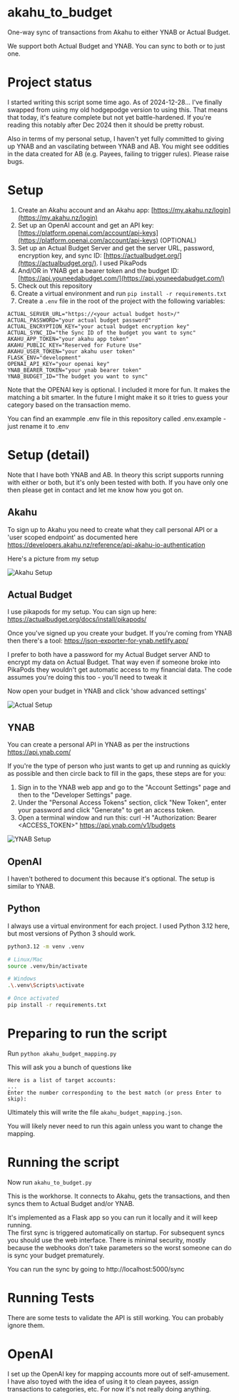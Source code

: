 # akahu_to_budget
One-way sync of transactions from Akahu to either YNAB or Actual Budget.

We support both Actual Budget and YNAB.  You can sync to both or to just one.

# Project status

I started writing this script some time ago. As of 2024-12-28... I've finally swapped from using my old hodgepodge version to using this.
That means that today, it's feature complete but not yet battle-hardened.  If you're reading this notably after Dec 2024 then it should be pretty robust.

Also in terms of my personal setup, I haven't yet fully committed to giving up YNAB and an vascilating between YNAB and AB.  You might see oddities in the data 
created for AB (e.g. Payees, failing to trigger rules).  Please raise bugs.

# Setup

1. Create an Akahu account and an Akahu app: [https://my.akahu.nz/login](https://my.akahu.nz/login)
2. Set up an OpenAI account and get an API key: [https://platform.openai.com/account/api-keys](https://platform.openai.com/account/api-keys) (OPTIONAL)
3. Set up an Actual Budget Server and get the server URL, password, encryption key, and sync ID: [https://actualbudget.org/](https://actualbudget.org/).  I used PikaPods
4. And/OR in YNAB get a bearer token and the budget ID: [https://api.youneedabudget.com/](https://api.youneedabudget.com/)
5. Check out this repository
6. Create a virtual environment and run `pip install -r requirements.txt`
7. Create a `.env` file in the root of the project with the following variables:
```
ACTUAL_SERVER_URL="https://<your actual budget host>/"
ACTUAL_PASSWORD="your actual budget password"
ACTUAL_ENCRYPTION_KEY="your actual budget encryption key"
ACTUAL_SYNC_ID="the Sync ID of the budget you want to sync"
AKAHU_APP_TOKEN="your akahu app token"
AKAHU_PUBLIC_KEY="Reserved for Future Use"
AKAHU_USER_TOKEN="your akahu user token"
FLASK_ENV="development"
OPENAI_API_KEY="your openai key"
YNAB_BEARER_TOKEN="your ynab bearer token"
YNAB_BUDGET_ID="The budget you want to sync"
```
Note that the OPENAI key is optional.  I included it more for fun.  It makes the matching a bit smarter.  In the future
I might make it so it tries to guess your category based on the transaction memo.

You can find an exammple .env file in this repository called .env.example - just rename it to .env

# Setup (detail)

Note that I have both YNAB and AB.  In theory this script supports running with either or both, but it's only been
tested with both.  If you have only one then please get in contact and let me know how you got on.

## Akahu 
To sign up to Akahu you need to create what they call personal API or a 'user scoped endpoint' as documented here
https://developers.akahu.nz/reference/api-akahu-io-authentication

Here's a picture from my setup

![Akahu Setup](documentation/akahu_setup.png)

## Actual Budget

I use pikapods for my setup.  You can sign up here: https://actualbudget.org/docs/install/pikapods/

Once you've signed up you create your budget.  If you're coming from YNAB then there's a tool: https://json-exporter-for-ynab.netlify.app/

I prefer to both have a password for my Actual Budget server AND to encrypt my data on Actual Budget.  That way even if
someone broke into PikaPods they wouldn't get automatic access to my financial data.  The code assumes you're doing this
too - you'll need to tweak it 

Now open your budget in YNAB and click 'show advanced settings'

![Actual Setup](documentation/actual_budget_settings.png)

## YNAB

You can create a personal API in YNAB as per the instructions https://api.ynab.com/

If you're the type of person who just wants to get up and running as quickly as possible and then circle back to fill in the gaps, these steps are for you:

1. Sign in to the YNAB web app and go to the "Account Settings" page and then to the "Developer Settings" page. 
2. Under the "Personal Access Tokens" section, click "New Token", enter your password and click "Generate" to get an access token.
3. Open a terminal window and run this:
curl -H "Authorization: Bearer <ACCESS_TOKEN>" https://api.ynab.com/v1/budgets

![YNAB Setup](documentation/ynab_setup.png)

## OpenAI

I haven't bothered to document this because it's optional.  The setup is similar to YNAB.

## Python

I always use a virtual environment for each project. I used Python 3.12 here, but most versions of Python 3 should work.

```bash
python3.12 -m venv .venv

# Linux/Mac
source .venv/bin/activate

# Windows
.\.venv\Scripts\activate

# Once activated
pip install -r requirements.txt
```

# Preparing to run the script

Run `python akahu_budget_mapping.py`

This will ask you a bunch of questions like 
```Akahu Account: DAY TO DAY (Connection: Kiwibank)
Here is a list of target accounts:
...
Enter the number corresponding to the best match (or press Enter to skip):
```

Ultimately this will write the file `akahu_budget_mapping.json`.

You will likely never need to run this again unless you want to change the mapping.

# Running the script

Now run `akahu_to_budget.py`

This is the workhorse.  It connects to Akahu, gets the transactions, and then syncs them to Actual Budget and/or YNAB.

It's implemented as a Flask app so you can run it locally and it will keep running.  
The first sync is triggered automatically on startup.  For subsequent syncs you should use the web interface.
There is minimal security, mostly because the webhooks don't take parameters so the worst someone can do is sync your budget prematurely.

You can run the sync by going to http://localhost:5000/sync

# Running Tests

There are some tests to validate the API is still working.  You can probably ignore them.

# OpenAI

I set up the OpenAI key for mapping accounts more out of self-amusement.  I have also toyed with the idea of using it to clean payees, assign transactions to categories, etc.
For now it's not really doing anything.